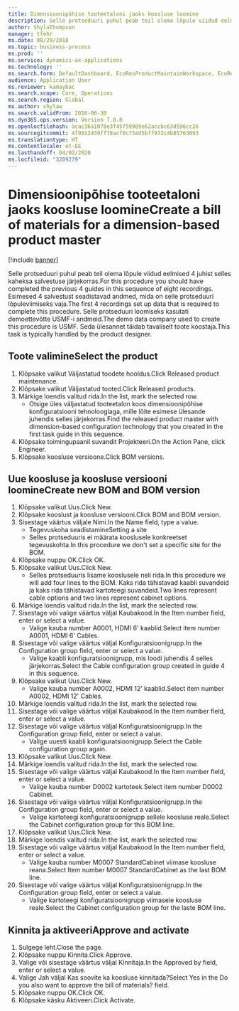 ```yaml
---
title: Dimensioonipõhise tooteetaloni jaoks koosluse loomine
description: Selle protseduuri puhul peab teil olema lõpule viidud eelmised 4 juhist selles kaheksa salvestuse järjekorras.
author: ShylaThompson
manager: tfehr
ms.date: 08/29/2018
ms.topic: business-process
ms.prod: ''
ms.service: dynamics-ax-applications
ms.technology: ''
ms.search.form: DefaultDashboard, EcoResProductMaintainWorkspace, EcoResProductOpenCasesFormPart, EcoResProductDetailsExtended, BOMConsistOf, BOMTable, InventItemIdLookupSimple, HcmWorkerLookUp
audience: Application User
ms.reviewer: kamaybac
ms.search.scope: Core, Operations
ms.search.region: Global
ms.author: shylaw
ms.search.validFrom: 2016-06-30
ms.dyn365.ops.version: Version 7.0.0
ms.openlocfilehash: acac36a1078e3f45f59989e62accbc63d596cc26
ms.sourcegitcommit: 4f9912439ff78acf0c754d5bff972c4b85763093
ms.translationtype: HT
ms.contentlocale: et-EE
ms.lasthandoff: 04/02/2020
ms.locfileid: "3209279"
---
```

# <a name="create-a-bill-of-materials-for-a-dimension-based-product-master"></a><span data-ttu-id="ccedc-103">Dimensioonipõhise tooteetaloni jaoks koosluse loomine</span><span class="sxs-lookup"><span data-stu-id="ccedc-103">Create a bill of materials for a dimension-based product master</span></span>

[!include [banner](../../includes/banner.md)]

<span data-ttu-id="ccedc-104">Selle protseduuri puhul peab teil olema lõpule viidud eelmised 4 juhist selles kaheksa salvestuse järjekorras.</span><span class="sxs-lookup"><span data-stu-id="ccedc-104">For this procedure you should have completed the previous 4 guides in this sequence of eight recordings.</span></span> <span data-ttu-id="ccedc-105">Esimesed 4 salvestust seadistavad andmed, mida on selle protseduuri lõpuleviimiseks vaja.</span><span class="sxs-lookup"><span data-stu-id="ccedc-105">The first 4 recordings set up data that is required to complete this procedure.</span></span> <span data-ttu-id="ccedc-106">Selle protseduuri loomiseks kasutati demoettevõtte USMF-i andmeid.</span><span class="sxs-lookup"><span data-stu-id="ccedc-106">The demo data company used to create this procedure is USMF.</span></span> <span data-ttu-id="ccedc-107">Seda ülesannet täidab tavaliselt toote koostaja.</span><span class="sxs-lookup"><span data-stu-id="ccedc-107">This task is typically handled by the product designer.</span></span>


## <a name="select-the-product"></a><span data-ttu-id="ccedc-108">Toote valimine</span><span class="sxs-lookup"><span data-stu-id="ccedc-108">Select the product</span></span>
1. <span data-ttu-id="ccedc-109">Klõpsake valikut Väljastatud toodete hooldus.</span><span class="sxs-lookup"><span data-stu-id="ccedc-109">Click Released product maintenance.</span></span>
2. <span data-ttu-id="ccedc-110">Klõpsake valikut Väljastatud tooted.</span><span class="sxs-lookup"><span data-stu-id="ccedc-110">Click Released products.</span></span>
3. <span data-ttu-id="ccedc-111">Märkige loendis valitud rida.</span><span class="sxs-lookup"><span data-stu-id="ccedc-111">In the list, mark the selected row.</span></span>
    * <span data-ttu-id="ccedc-112">Otsige üles väljastatud tooteetalon koos dimensioonipõhise konfiguratsiooni tehnoloogiaga, mille lõite esimese ülesande juhendis selles järjekorras.</span><span class="sxs-lookup"><span data-stu-id="ccedc-112">Find the released product master with dimension-based configuration technology that you created in the first task guide in this sequence.</span></span>  
4. <span data-ttu-id="ccedc-113">Klõpsake toimingupaanil suvandit Projekteeri.</span><span class="sxs-lookup"><span data-stu-id="ccedc-113">On the Action Pane, click Engineer.</span></span>
5. <span data-ttu-id="ccedc-114">Klõpsake koosluse versioone.</span><span class="sxs-lookup"><span data-stu-id="ccedc-114">Click BOM versions.</span></span>

## <a name="create-new-bom-and-bom-version"></a><span data-ttu-id="ccedc-115">Uue koosluse ja koosluse versiooni loomine</span><span class="sxs-lookup"><span data-stu-id="ccedc-115">Create new BOM and BOM version</span></span>
1. <span data-ttu-id="ccedc-116">Klõpsake valikut Uus.</span><span class="sxs-lookup"><span data-stu-id="ccedc-116">Click New.</span></span>
2. <span data-ttu-id="ccedc-117">Klõpsake kooslust ja koosluse versiooni.</span><span class="sxs-lookup"><span data-stu-id="ccedc-117">Click BOM and BOM version.</span></span>
3. <span data-ttu-id="ccedc-118">Sisestage väärtus väljale Nimi.</span><span class="sxs-lookup"><span data-stu-id="ccedc-118">In the Name field, type a value.</span></span>
    * <span data-ttu-id="ccedc-119">Tegevuskoha seadistamine</span><span class="sxs-lookup"><span data-stu-id="ccedc-119">Setting a site</span></span>  
    * <span data-ttu-id="ccedc-120">Selles protseduuris ei määrata kooslusele konkreetset tegevuskohta.</span><span class="sxs-lookup"><span data-stu-id="ccedc-120">In this procedure we don't set a specific site for the BOM.</span></span>  
4. <span data-ttu-id="ccedc-121">Klõpsake nuppu OK.</span><span class="sxs-lookup"><span data-stu-id="ccedc-121">Click OK.</span></span>
5. <span data-ttu-id="ccedc-122">Klõpsake valikut Uus.</span><span class="sxs-lookup"><span data-stu-id="ccedc-122">Click New.</span></span>
    * <span data-ttu-id="ccedc-123">Selles protseduuris lisame kooslusele neli rida.</span><span class="sxs-lookup"><span data-stu-id="ccedc-123">In this procedure we will add four lines to the BOM.</span></span> <span data-ttu-id="ccedc-124">Kaks rida tähistavad kaabli suvandeid ja kaks rida tähistavad kartoteegi suvandeid.</span><span class="sxs-lookup"><span data-stu-id="ccedc-124">Two lines represent cable options and two lines represent cabinet options.</span></span>  
6. <span data-ttu-id="ccedc-125">Märkige loendis valitud rida.</span><span class="sxs-lookup"><span data-stu-id="ccedc-125">In the list, mark the selected row.</span></span>
7. <span data-ttu-id="ccedc-126">Sisestage või valige väärtus väljal Kaubakood.</span><span class="sxs-lookup"><span data-stu-id="ccedc-126">In the Item number field, enter or select a value.</span></span>
    * <span data-ttu-id="ccedc-127">Valige kauba number A0001, HDMI 6' kaablid.</span><span class="sxs-lookup"><span data-stu-id="ccedc-127">Select item number A0001, HDMI 6' Cables.</span></span>  
8. <span data-ttu-id="ccedc-128">Sisestage või valige väärtus väljal Konfiguratsioonigrupp.</span><span class="sxs-lookup"><span data-stu-id="ccedc-128">In the Configuration group field, enter or select a value.</span></span>
    * <span data-ttu-id="ccedc-129">Valige kaabli konfiguratsioonigrupp, mis loodi juhendis 4 selles järjekorras.</span><span class="sxs-lookup"><span data-stu-id="ccedc-129">Select the Cable configuration group created in guide 4 in this sequence.</span></span>  
9. <span data-ttu-id="ccedc-130">Klõpsake valikut Uus.</span><span class="sxs-lookup"><span data-stu-id="ccedc-130">Click New.</span></span>
    * <span data-ttu-id="ccedc-131">Valige kauba number A0002, HDMI 12' kaablid.</span><span class="sxs-lookup"><span data-stu-id="ccedc-131">Select item number A0002, HDMI 12' Cables.</span></span>  
10. <span data-ttu-id="ccedc-132">Märkige loendis valitud rida.</span><span class="sxs-lookup"><span data-stu-id="ccedc-132">In the list, mark the selected row.</span></span>
11. <span data-ttu-id="ccedc-133">Sisestage või valige väärtus väljal Kaubakood.</span><span class="sxs-lookup"><span data-stu-id="ccedc-133">In the Item number field, enter or select a value.</span></span>
12. <span data-ttu-id="ccedc-134">Sisestage või valige väärtus väljal Konfiguratsioonigrupp.</span><span class="sxs-lookup"><span data-stu-id="ccedc-134">In the Configuration group field, enter or select a value.</span></span>
    * <span data-ttu-id="ccedc-135">Valige uuesti kaabli konfiguratsioonigrupp.</span><span class="sxs-lookup"><span data-stu-id="ccedc-135">Select the Cable configuration group again.</span></span>  
13. <span data-ttu-id="ccedc-136">Klõpsake valikut Uus.</span><span class="sxs-lookup"><span data-stu-id="ccedc-136">Click New.</span></span>
14. <span data-ttu-id="ccedc-137">Märkige loendis valitud rida.</span><span class="sxs-lookup"><span data-stu-id="ccedc-137">In the list, mark the selected row.</span></span>
15. <span data-ttu-id="ccedc-138">Sisestage või valige väärtus väljal Kaubakood.</span><span class="sxs-lookup"><span data-stu-id="ccedc-138">In the Item number field, enter or select a value.</span></span>
    * <span data-ttu-id="ccedc-139">Valige kauba number D0002 kartoteek.</span><span class="sxs-lookup"><span data-stu-id="ccedc-139">Select item number D0002 Cabinet.</span></span>  
16. <span data-ttu-id="ccedc-140">Sisestage või valige väärtus väljal Konfiguratsioonigrupp.</span><span class="sxs-lookup"><span data-stu-id="ccedc-140">In the Configuration group field, enter or select a value.</span></span>
    * <span data-ttu-id="ccedc-141">Valige kartoteegi konfiguratsioonigrupp sellele koosluse reale.</span><span class="sxs-lookup"><span data-stu-id="ccedc-141">Select the Cabinet configuration group for this BOM line.</span></span>  
17. <span data-ttu-id="ccedc-142">Klõpsake valikut Uus.</span><span class="sxs-lookup"><span data-stu-id="ccedc-142">Click New.</span></span>
18. <span data-ttu-id="ccedc-143">Märkige loendis valitud rida.</span><span class="sxs-lookup"><span data-stu-id="ccedc-143">In the list, mark the selected row.</span></span>
19. <span data-ttu-id="ccedc-144">Sisestage või valige väärtus väljal Kaubakood.</span><span class="sxs-lookup"><span data-stu-id="ccedc-144">In the Item number field, enter or select a value.</span></span>
    * <span data-ttu-id="ccedc-145">Valige kauba number M0007 StandardCabinet viimase koosluse reana.</span><span class="sxs-lookup"><span data-stu-id="ccedc-145">Select Item number M0007 StandardCabinet as the last BOM line.</span></span>  
20. <span data-ttu-id="ccedc-146">Sisestage või valige väärtus väljal Konfiguratsioonigrupp.</span><span class="sxs-lookup"><span data-stu-id="ccedc-146">In the Configuration group field, enter or select a value.</span></span>
    * <span data-ttu-id="ccedc-147">Valige kartoteegi konfiguratsioonigrupp viimasele koosluse reale.</span><span class="sxs-lookup"><span data-stu-id="ccedc-147">Select the Cabinet configuration group for the laste BOM line.</span></span>  

## <a name="approve-and-activate"></a><span data-ttu-id="ccedc-148">Kinnita ja aktiveeri</span><span class="sxs-lookup"><span data-stu-id="ccedc-148">Approve and activate</span></span>
1. <span data-ttu-id="ccedc-149">Sulgege leht.</span><span class="sxs-lookup"><span data-stu-id="ccedc-149">Close the page.</span></span>
2. <span data-ttu-id="ccedc-150">Klõpsake nuppu Kinnita.</span><span class="sxs-lookup"><span data-stu-id="ccedc-150">Click Approve.</span></span>
3. <span data-ttu-id="ccedc-151">Valige või sisestage väärtus väljal Kinnitaja.</span><span class="sxs-lookup"><span data-stu-id="ccedc-151">In the Approved by field, enter or select a value.</span></span>
4. <span data-ttu-id="ccedc-152">Valige Jah väljal Kas soovite ka koosluse kinnitada?</span><span class="sxs-lookup"><span data-stu-id="ccedc-152">Select Yes in the Do you also want to approve the bill of materials? field.</span></span>
5. <span data-ttu-id="ccedc-153">Klõpsake nuppu OK.</span><span class="sxs-lookup"><span data-stu-id="ccedc-153">Click OK.</span></span>
6. <span data-ttu-id="ccedc-154">Klõpsake käsku Aktiveeri.</span><span class="sxs-lookup"><span data-stu-id="ccedc-154">Click Activate.</span></span>

